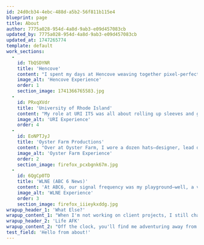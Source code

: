 ```yaml
---
id: 24d0cb34-4ebc-488d-a5b2-56f811b115e4
blueprint: page
title: About
author: 7775a028-954d-4a8d-9ab3-e09d457083cb
updated_by: 7775a028-954d-4a8d-9ab3-e09d457083cb
updated_at: 1747265774
template: default
work_sections:
  -
    id: TbQSDYNR
    title: 'Hencove'
    content: "I spent my days at Hencove weaving together pixel-perfect websites for healthcare, finance, and tech clients—always making sure each design reflected the brand's personality (no cookie-cutter templates here). On the side, I was the go-to for motion graphics and 3D visualizations that helped stories pop on social and video channels. When the numbers called, I'd fire up custom Python scripts to crunch user-behavior data into clear insights, then tweak layouts, SEO, and Google Analytics setups so the sites actually performed as good as they looked."
    image_alt: 'Hencove Experience'
    order: 1
    section_image: 1741366765583.jpg
  -
    id: PRxqXVdr
    title: 'University of Rhode Island'
    content: "My role at URI ITS was all about rolling up sleeves and getting things done. I built custom WordPress plugins to streamline content management, wrestled legacy SQL databases into shape, and even authored and recorded training docs so departments could handle their own site migrations from outdated Dreamweaver to Wordpress. From accessibility tweaks to UX polish, I made sure the university's online presence was as welcoming as a campus quad in spring."
    image_alt: 'URI Experience'
    order: 4
  -
    id: EoNPTJyJ
    title: 'Oyster Farm Productions'
    content: "Over at Oyster Farm, I wore a dozen hats—designer, lead dev, field producer, and hype-man for first-time video interviewees. I shepherded projects from the first 'Let's brainstorm' to final client handoff, built both custom and template sites that people loved to use, and coordinated everything from lighting rigs to lunch orders. Juggling budgets, staffing, and marketing teams taught me that the secret sauce for a smooth project is clear communication…and occasionally donuts in the morning."
    image_alt: 'Oyster Farm Experience'
    order: 2
    section_image: firefox_pcxbgnk67m.jpg
  -
    id: 6QgCp0TD
    title: 'WLNE (ABC 6 News)'
    content: 'At ABC6, our signal frequency was my playground—well, a very fast-paced, deadline-driven playground. I scripted, shot, and edited commercials for local shops and national brands, all while keeping cool when the next breaking story hit. Partnering with business dev and management meant quick pivots (thanks, pandemic), and I learned to deliver broadcast-ready assets on a dime—motion graphics, promos, and more—faster than a breaking-news crawl.'
    image_alt: 'WLNE Experience'
    order: 3
    section_image: firefox_iiieykxddg.jpg
wrapup_header_1: 'What Else?'
wrapup_content_1: "When I'm not working on client projects, I still chase that 'what-if' spark: tinkering with deep-learning experiments, using a Raspberry Pi to solve a problem I can't find an easy solution for, or prototyping models and 3D simulations in Blender. Between commits and client calls, I can't get enough."
wrapup_header_2: 'Life AFK'
wrapup_content_2: "Off the clock, you'll find me adventuring away from my desk with my family and friends at local climbing crags, exploring a new singletrack, or roasting s'mores under the stars. In fact, those actually trace back to my earlier 'day jobs': I spent four years at Rock Spot Climbing as a shift supervisor and climbing instructor, and another seven guiding kayaking and paddleboarding for L.L.Bean."
test_field: 'Hello from about!'
---
```

